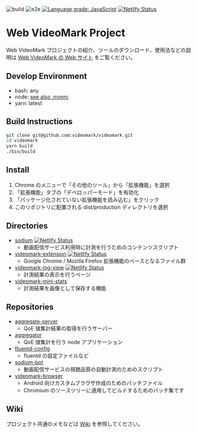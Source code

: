 ![build](https://github.com/videomark/videomark/workflows/build/badge.svg?branch=master)
![e2e](https://github.com/videomark/videomark/workflows/e2e/badge.svg?branch=master)
[![Language grade: JavaScript](https://img.shields.io/lgtm/grade/javascript/g/videomark/videomark.svg?logo=lgtm&logoWidth=18)](https://lgtm.com/projects/g/videomark/videomark/context:javascript)
[![Netlify Status](https://api.netlify.com/api/v1/badges/0d2a4ed0-102a-47db-8291-c241d66a909b/deploy-status)](https://app.netlify.com/sites/sodium-extension/deploys)

# Web VideoMark Project

Web VideoMark プロジェクトの紹介、ツールのダウンロード、使用法などの説明は [Web VideoMark の Web サイト](https://vm.webdino.org/) をご覧ください。

## Develop Environment

- bash: any
- node: [see also .nvmrc](.nvmrc)
- yarn: latest

## Build Instructions

```sh
git clone git@github.com:videomark/videomark.git
cd videomark
yarn build
./bin/build
```

## Install

1. Chrome のメニューで「その他のツール」から「拡張機能」を選択
2. 「拡張機能」タブの「デベロッパーモード」を有効化
3. 「パッケージ化されていない拡張機能を読み込む」をクリック
4. このリポジトリに配置される dist/production ディレクトリを選択

## Directories

- [sodium](packages/sodium) [![Netlify Status](https://api.netlify.app/api/v1/badges/2557c75c-0b3c-450b-b4dc-0f7b9fda88dd/deploy-status)](https://app.netlify.app/sites/sodium-js/deploys)
  - 動画配信サービス利用時に計測を行うためのコンテンツスクリプト
- [videomark-extension](packages/videomark-extension) [![Netlify Status](https://api.netlify.app/api/v1/badges/0d2a4ed0-102a-47db-8291-c241d66a909b/deploy-status)](https://app.netlify.app/sites/sodium-extension/deploys)
  - Google Chrome / Mozilla Firefox 拡張機能のベースとなるファイル群
- [videomark-log-view](packages/videomark-log-view) [![Netlify Status](https://api.netlify.app/api/v1/badges/381b781f-df6b-451a-829e-d15634b9b72f/deploy-status)](https://app.netlify.app/sites/videomark-log-view/deploys)
  - 計測結果の表示を行うページ
- [videomark-mini-stats](packages/videomark-mini-stats)
  - 計測結果を画像として保存する機能

## Repositories

- [aggregate-server](https://github.com/videomark/aggregate-server)
  - QoE 値集計結果の取得を行うサーバー
- [aggregator](https://github.com/videomark/aggregator)
  - QoE 値集計を行う node アプリケーション
- [fluentd-config](https://github.com/videomark/fluentd-config)
  - fluentd の設定ファイルなど
- [sodium-bot](https://github.com/videomark/sodium-bot)
  - 動画配信サービスの視聴品質の自動計測のためのスクリプト
- [videomark-browser](https://github.com/videomark/videomark-browser)
  - Android 向けカスタムブラウザ作成のためのパッチファイル
  - Chromium のソースツリーに適用してビルドするためのパッチ集です

## Wiki

プロジェクト共通のメモなどは [Wiki](https://github.com/videomark/videomark/wiki) を参照してください。
